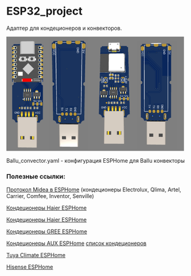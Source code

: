 # ESP32_project

Адаптер для кондеционеров и конвекторов.

<img src="ESP32-convector-super-mini.png" height="300"><img src="ESP32-convector.png" height="300">

Ballu_convector.yaml - конфигурация ESPHome для Ballu конвекторы




### Полезные ссылки:

<a href=https://esphome.io/components/climate/midea.html>Протокол Midea в ESPHome</a> (кондеционеры Electrolux, Qlima, Artel, Carrier, Comfee, Inventor, Senville)

<a href=https://esphome.io/components/climate/haier>Кондеционеры Haier ESPHome</a>

<a href=https://github.com/paveldn/haier-esphome>Кондеционеры Haier ESPHome</a>

<a href=https://github.com/bekmansurov/esphome_gree_hvac>Кондеционеры GREE ESPHome</a>

<a href=https://github.com/GrKoR/esphome_aux_ac_component>Кондеционеры AUX ESPHome</a> <a href=https://github.com/GrKoR/esphome_aux_ac_component/blob/master/docs/AC_TESTED.md> список кондеционеров</a>

<a href=https://esphome.io/components/climate/tuya>Tuya Climate ESPHome</a>

<a href=https://github.com/Anat0l/hisense_acu2d>Hisense ESPHome</a>
